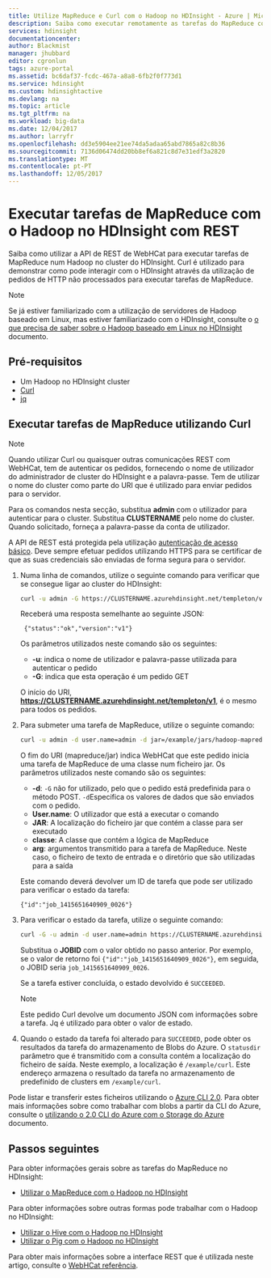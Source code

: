 ```yaml
---
title: Utilize MapReduce e Curl com o Hadoop no HDInsight - Azure | Microsoft Docs
description: Saiba como executar remotamente as tarefas do MapReduce com o Hadoop no HDInsight utilizando Curl.
services: hdinsight
documentationcenter: 
author: Blackmist
manager: jhubbard
editor: cgronlun
tags: azure-portal
ms.assetid: bc6daf37-fcdc-467a-a8a8-6fb2f0f773d1
ms.service: hdinsight
ms.custom: hdinsightactive
ms.devlang: na
ms.topic: article
ms.tgt_pltfrm: na
ms.workload: big-data
ms.date: 12/04/2017
ms.author: larryfr
ms.openlocfilehash: dd3e5904ee21ee74da5adaa65abd7865a82c8b36
ms.sourcegitcommit: 7136d06474dd20bb8ef6a821c8d7e31edf3a2820
ms.translationtype: MT
ms.contentlocale: pt-PT
ms.lasthandoff: 12/05/2017
---
```

# <a name="run-mapreduce-jobs-with-hadoop-on-hdinsight-using-rest"></a>Executar tarefas de MapReduce com o Hadoop no HDInsight com REST

Saiba como utilizar a API de REST de WebHCat para executar tarefas de MapReduce num Hadoop no cluster do HDInsight. Curl é utilizado para demonstrar como pode interagir com o HDInsight através da utilização de pedidos de HTTP não processados para executar tarefas de MapReduce.

> [!NOTE]
> Se já estiver familiarizado com a utilização de servidores de Hadoop baseado em Linux, mas estiver familiarizado com o HDInsight, consulte o [o que precisa de saber sobre o Hadoop baseado em Linux no HDInsight](../hdinsight-hadoop-linux-information.md) documento.


## <a id="prereq"></a>Pré-requisitos

* Um Hadoop no HDInsight cluster
* [Curl](http://curl.haxx.se/)
* [jq](http://stedolan.github.io/jq/)

## <a id="curl"></a>Executar tarefas de MapReduce utilizando Curl

> [!NOTE]
> Quando utilizar Curl ou quaisquer outras comunicações REST com WebHCat, tem de autenticar os pedidos, fornecendo o nome de utilizador do administrador de cluster do HDInsight e a palavra-passe. Tem de utilizar o nome do cluster como parte do URI que é utilizado para enviar pedidos para o servidor.
>
> Para os comandos nesta secção, substitua **admin** com o utilizador para autenticar para o cluster. Substitua **CLUSTERNAME** pelo nome do cluster. Quando solicitado, forneça a palavra-passe da conta de utilizador.
>
> A API de REST está protegida pela utilização [autenticação de acesso básico](http://en.wikipedia.org/wiki/Basic_access_authentication). Deve sempre efetuar pedidos utilizando HTTPS para se certificar de que as suas credenciais são enviadas de forma segura para o servidor.


1. Numa linha de comandos, utilize o seguinte comando para verificar que se consegue ligar ao cluster do HDInsight:

    ```bash
    curl -u admin -G https://CLUSTERNAME.azurehdinsight.net/templeton/v1/status
    ```

    Receberá uma resposta semelhante ao seguinte JSON:

        {"status":"ok","version":"v1"}

    Os parâmetros utilizados neste comando são os seguintes:

   * **-u**: indica o nome de utilizador e palavra-passe utilizada para autenticar o pedido
   * **-G**: indica que esta operação é um pedido GET

   O início do URI, **https://CLUSTERNAME.azurehdinsight.net/templeton/v1**, é o mesmo para todos os pedidos.

2. Para submeter uma tarefa de MapReduce, utilize o seguinte comando:

    ```bash
    curl -u admin -d user.name=admin -d jar=/example/jars/hadoop-mapreduce-examples.jar -d class=wordcount -d arg=/example/data/gutenberg/davinci.txt -d arg=/example/data/CurlOut https://CLUSTERNAME.azurehdinsight.net/templeton/v1/mapreduce/jar
    ```

    O fim do URI (mapreduce/jar) indica WebHCat que este pedido inicia uma tarefa de MapReduce de uma classe num ficheiro jar. Os parâmetros utilizados neste comando são os seguintes:

   * **-d**: `-G` não for utilizado, pelo que o pedido está predefinida para o método POST. `-d`Especifica os valores de dados que são enviados com o pedido.
    * **User.name**: O utilizador que está a executar o comando
    * **JAR**: A localização do ficheiro jar que contém a classe para ser executado
    * **classe**: A classe que contém a lógica de MapReduce
    * **arg**: argumentos transmitido para a tarefa de MapReduce. Neste caso, o ficheiro de texto de entrada e o diretório que são utilizadas para a saída

   Este comando deverá devolver um ID de tarefa que pode ser utilizado para verificar o estado da tarefa:

       {"id":"job_1415651640909_0026"}

3. Para verificar o estado da tarefa, utilize o seguinte comando:

    ```bash
    curl -G -u admin -d user.name=admin https://CLUSTERNAME.azurehdinsight.net/templeton/v1/jobs/JOBID | jq .status.state
    ```

    Substitua o **JOBID** com o valor obtido no passo anterior. Por exemplo, se o valor de retorno foi `{"id":"job_1415651640909_0026"}`, em seguida, o JOBID seria `job_1415651640909_0026`.

    Se a tarefa estiver concluída, o estado devolvido é `SUCCEEDED`.

   > [!NOTE]
   > Este pedido Curl devolve um documento JSON com informações sobre a tarefa. Jq é utilizado para obter o valor de estado.

4. Quando o estado da tarefa foi alterado para `SUCCEEDED`, pode obter os resultados da tarefa do armazenamento de Blobs do Azure. O `statusdir` parâmetro que é transmitido com a consulta contém a localização do ficheiro de saída. Neste exemplo, a localização é `/example/curl`. Este endereço armazena o resultado da tarefa no armazenamento de predefinido de clusters em `/example/curl`.

Pode listar e transferir estes ficheiros utilizando o [Azure CLI 2.0](https://docs.microsoft.com/cli/azure/install-azure-cli). Para obter mais informações sobre como trabalhar com blobs a partir da CLI do Azure, consulte o [utilizando o 2.0 CLI do Azure com o Storage do Azure](../../storage/common/storage-azure-cli.md#create-and-manage-blobs) documento.

## <a id="nextsteps"></a>Passos seguintes

Para obter informações gerais sobre as tarefas do MapReduce no HDInsight:

* [Utilizar o MapReduce com o Hadoop no HDInsight](hdinsight-use-mapreduce.md)

Para obter informações sobre outras formas pode trabalhar com o Hadoop no HDInsight:

* [Utilizar o Hive com o Hadoop no HDInsight](hdinsight-use-hive.md)
* [Utilizar o Pig com o Hadoop no HDInsight](hdinsight-use-pig.md)

Para obter mais informações sobre a interface REST que é utilizada neste artigo, consulte o [WebHCat referência](https://cwiki.apache.org/confluence/display/Hive/WebHCat+Reference).